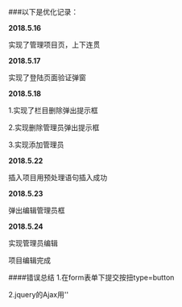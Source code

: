 ###以下是优化记录：

**2018.5.16**

实现了管理项目页，上下连贯

**2018.5.17**

实现了登陆页面验证弹窗

**2018.5.18**

1.实现了栏目删除弹出提示框

2.实现删除管理员弹出提示框

3.实现添加管理员

**2018.5.22**

插入项目用预处理语句插入成功

**2018.5.23**

弹出编辑管理员框

**2018.5.24**

实现管理员编辑

项目编辑完成

####错误总结
1.在form表单下提交按扭type=button

2.jquery的Ajax用''



